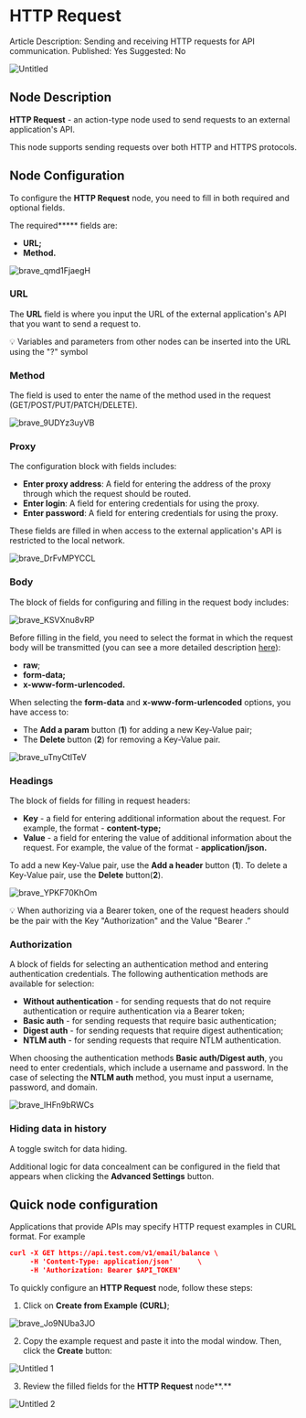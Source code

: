 # HTTP Request

Article Description: Sending and receiving HTTP requests for API communication.
Published: Yes
Suggested: No

![Untitled](./http_request/untitled.png)

## **Node Description**

**HTTP Request** - an action-type node used to send requests to an external application's API.

This node supports sending requests over both HTTP and HTTPS protocols.

## **Node Configuration**

To configure the **HTTP Request** node, you need to fill in both required and optional fields.

The required***** fields are:

- **URL;**
- **Method.**

![brave_qmd1FjaegH](./http_request/brave_qmd1fjaegh.png)

### **URL**

The **URL** field is where you input the URL of the external application's API that you want to send a request to.

<aside>
💡 Variables and parameters from other nodes can be inserted into the URL using the "?" symbol

</aside>

### Method

The field is used to enter the name of the method used in the request (GET/POST/PUT/PATCH/DELETE).

![brave_9UDYz3uyVB](./http_request/brave_9udyz3uyvb.png)

### **Proxy**

The configuration block with fields includes:

- **Enter proxy address**: A field for entering the address of the proxy through which the request should be routed.
- **Enter login**: A field for entering credentials for using the proxy.
- **Enter password**: A field for entering credentials for using the proxy.

These fields are filled in when access to the external application's API is restricted to the local network.

![brave_DrFvMPYCCL](./http_request/brave_drfvmpyccl.png)

### Body

The block of fields for configuring and filling in the request body includes: 

![brave_KSVXnu8vRP](./http_request/brave_ksvxnu8vrp.png)

Before filling in the field, you need to select the format in which the request body will be transmitted (you can see a more detailed description [here](https://developer.mozilla.org/ru/docs/Web/HTTP/Methods/POST)):

- **raw**;
- **form-data;**
- **x-www-form-urlencoded.**

When selecting the **form-data** and **x-www-form-urlencoded** options, you have access to:

- The **Add a param** button (**1**) for adding a new Key-Value pair;
- The **Delete** button (**2**) for removing a Key-Value pair.

![brave_uTnyCtlTeV](./http_request/brave_utnyctltev.png)

### **Headings**

The block of fields for filling in request headers: 

- **Key** - a field for entering additional information about the request. For example, the format - **content-type;**
- **Value** - a field for entering the value of additional information about the request. For example, the value of the format - **application/json.**

To add a new Key-Value pair, use the **Add a header** button (**1**). To delete a Key-Value pair, use the **Delete** button(**2**). 

![brave_YPKF70KhOm](./http_request/brave_ypkf70khom.png)

<aside>
💡 When authorizing via a Bearer token, one of the request headers should be the pair with the Key "Authorization" and the Value "Bearer <token>.”

</aside>

### Authorization

A block of fields for selecting an authentication method and entering authentication credentials. The following authentication methods are available for selection:

- **Without authentication** - for sending requests that do not require authentication or require authentication via a Bearer token;
- **Basic auth** - for sending requests that require basic authentication;
- **Digest auth** - for sending requests that require digest authentication;
- **NTLM auth** - for sending requests that require NTLM authentication.

When choosing the authentication methods **Basic auth/Digest auth**, you need to enter credentials, which include a username and password. In the case of selecting the **NTLM auth** method, you must input a username, password, and domain.

![brave_lHFn9bRWCs](./http_request/brave_lhfn9brwcs.png)

### **Hiding data in history**

A toggle switch for data hiding.

Additional logic for data concealment can be configured in the field that appears when clicking the **Advanced Settings** button.

## Quick node configuration

Applications that provide APIs may specify HTTP request examples in CURL format. For example 

```json
curl -X GET https://api.test.com/v1/email/balance \
     -H 'Content-Type: application/json'      \
     -H 'Authorization: Bearer $API_TOKEN'
```

To quickly configure an **HTTP Request** node, follow these steps:

1. Click on **Create from Example (CURL)**; 

![brave_Jo9NUba3JO](./http_request/brave_jo9nuba3jo.png)

2. Copy the example request and paste it into the modal window. Then, click the **Create** button:

![Untitled 1](./http_request/untitled_1.png)

3. Review the filled fields for the **HTTP Request** node**.**

![Untitled 2](./http_request/untitled_2.png)
